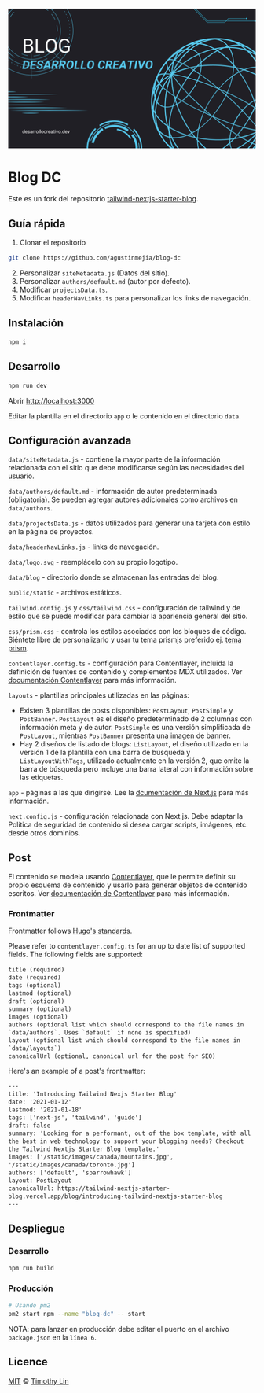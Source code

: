 ![tailwind-nextjs-banner](/public/static/images/social-banner.png)

# Blog DC

Este es un fork del repositorio [tailwind-nextjs-starter-blog](https://github.com/timlrx/tailwind-nextjs-starter-blog).

## Guía rápida

1. Clonar el repositorio

```bash
git clone https://github.com/agustinmejia/blog-dc
```

2. Personalizar `siteMetadata.js` (Datos del sitio).
3. Personalizar `authors/default.md` (autor por defecto).
4. Modificar `projectsData.ts`.
5. Modificar `headerNavLinks.ts` para personalizar los links de navegación.

## Instalación

```bash
npm i
```

## Desarrollo

```bash
npm run dev
```

Abrir [http://localhost:3000](http://localhost:3000)

Editar la plantilla en el directorio `app` o le contenido en el directorio `data`.

## Configuración avanzada

`data/siteMetadata.js` - contiene la mayor parte de la información relacionada con el sitio que debe modificarse según las necesidades del usuario.

`data/authors/default.md` - información de autor predeterminada (obligatoria). Se pueden agregar autores adicionales como archivos en `data/authors`.

`data/projectsData.js` - datos utilizados para generar una tarjeta con estilo en la página de proyectos.

`data/headerNavLinks.js` - links de navegación.

`data/logo.svg` - reemplácelo con su propio logotipo.

`data/blog` - directorio donde se almacenan las entradas del blog.

`public/static` - archivos estáticos.

`tailwind.config.js` y `css/tailwind.css` - configuración de tailwind y de estilo que se puede modificar para cambiar la apariencia general del sitio.

`css/prism.css` - controla los estilos asociados con los bloques de código. Siéntete libre de personalizarlo y usar tu tema prismjs preferido ej. [tema prism](https://github.com/PrismJS/prism-themes).

`contentlayer.config.ts` - configuración para Contentlayer, incluida la definición de fuentes de contenido y complementos MDX utilizados. Ver [documentación Contentlayer](https://www.contentlayer.dev/docs/getting-started) para más información.

`layouts` - plantillas principales utilizadas en las páginas:

- Existen 3 plantillas de posts disponibles: `PostLayout`, `PostSimple` y `PostBanner`. `PostLayout` es el diseño predeterminado de 2 columnas con información meta y de autor. `PostSimple` es una versión simplificada de `PostLayout`, mientras `PostBanner` presenta una imagen de banner.
- Hay 2 diseños de listado de blogs: `ListLayout`, el diseño utilizado en la versión 1 de la plantilla con una barra de búsqueda y `ListLayoutWithTags`, utilizado actualmente en la versión 2, que omite la barra de búsqueda pero incluye una barra lateral con información sobre las etiquetas.

`app` - páginas a las que dirigirse. Lee la [dcumentación de Next.js](https://nextjs.org/docs/app) para más información.

`next.config.js` - configuración relacionada con Next.js. Debe adaptar la Política de seguridad de contenido si desea cargar scripts, imágenes, etc. desde otros dominios.

## Post

El contenido se modela usando [Contentlayer](https://www.contentlayer.dev/), que le permite definir su propio esquema de contenido y usarlo para generar objetos de contenido escritos. Ver [documentación de Contentlayer](https://www.contentlayer.dev/docs/getting-started) para más información.

### Frontmatter

Frontmatter follows [Hugo's standards](https://gohugo.io/content-management/front-matter/).

Please refer to `contentlayer.config.ts` for an up to date list of supported fields. The following fields are supported:

```
title (required)
date (required)
tags (optional)
lastmod (optional)
draft (optional)
summary (optional)
images (optional)
authors (optional list which should correspond to the file names in `data/authors`. Uses `default` if none is specified)
layout (optional list which should correspond to the file names in `data/layouts`)
canonicalUrl (optional, canonical url for the post for SEO)
```

Here's an example of a post's frontmatter:

```
---
title: 'Introducing Tailwind Nexjs Starter Blog'
date: '2021-01-12'
lastmod: '2021-01-18'
tags: ['next-js', 'tailwind', 'guide']
draft: false
summary: 'Looking for a performant, out of the box template, with all the best in web technology to support your blogging needs? Checkout the Tailwind Nextjs Starter Blog template.'
images: ['/static/images/canada/mountains.jpg', '/static/images/canada/toronto.jpg']
authors: ['default', 'sparrowhawk']
layout: PostLayout
canonicalUrl: https://tailwind-nextjs-starter-blog.vercel.app/blog/introducing-tailwind-nextjs-starter-blog
---
```

## Despliegue

### Desarrollo

```bash
npm run build
```

### Producción

```bash
# Usando pm2
pm2 start npm --name "blog-dc" -- start
```

NOTA: para lanzar en producción debe editar el puerto en el archivo `package.json` en la `línea 6`.

## Licence

[MIT](https://github.com/timlrx/tailwind-nextjs-starter-blog/blob/main/LICENSE) © [Timothy Lin](https://www.timlrx.com)
